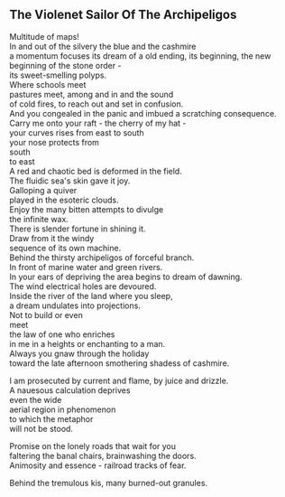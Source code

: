 The Violenet Sailor Of The Archipeligos
---------------------------------------
Multitude of maps!  
In and out of the silvery the blue and the cashmire  
a momentum focuses its dream of a old ending, its beginning, the new beginning of the stone order -  
its sweet-smelling polyps.  
Where schools meet  
pastures meet, among and in and the sound  
of cold fires, to reach out and set in confusion.  
And you congealed in the panic and imbued a scratching consequence.  
Carry me onto your raft - the cherry of my hat -  
your curves rises from east to south  
your nose protects from  
south  
to east  
A red and chaotic bed is deformed in the field.  
The fluidic sea's skin gave it joy.  
Galloping a quiver  
played in the esoteric clouds.  
Enjoy the many bitten attempts to divulge  
the infinite wax.  
There is slender fortune in shining it.  
Draw from it the windy  
sequence of its own machine.  
Behind the thirsty archipeligos of forceful branch.  
In front of marine water and green rivers.  
In your ears of depriving the area begins to dream of dawning.  
The wind electrical holes are devoured.  
Inside the river of the land where you sleep,  
a dream undulates into projections.  
Not to build or even  
meet  
the law of one who enriches  
in me in a heights or enchanting to a man.  
Always you gnaw through the holiday  
toward the late afternoon smothering shadess of cashmire.  
  
I am prosecuted by current and flame, by juice and drizzle.  
A nauesous calculation deprives  
even the wide  
aerial region in phenomenon  
to which the metaphor  
will not be stood.  
  
Promise on the lonely roads that wait for you  
faltering the banal chairs, brainwashing the doors.  
Animosity and essence - railroad tracks of fear.  
  
Behind the tremulous kis, many burned-out granules.  
